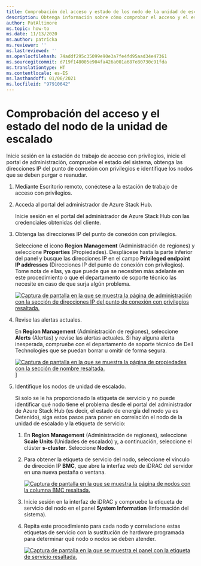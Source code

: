 ```yaml
---
title: Comprobación del acceso y estado de los nodo de la unidad de escalado
description: Obtenga información sobre cómo comprobar el acceso y el estado del nodo de la unidad de escalado.
author: PatAltimore
ms.topic: how-to
ms.date: 11/13/2020
ms.author: patricka
ms.reviewer: ''
ms.lastreviewed: ''
ms.openlocfilehash: 74addf295c35099e90e3a7fe4fd95aad34e47361
ms.sourcegitcommit: d719f148005e904fa426a001a687e80730c91fda
ms.translationtype: HT
ms.contentlocale: es-ES
ms.lasthandoff: 01/06/2021
ms.locfileid: "97910642"
---
```

# <a name="verifying-scale-unit-node-access-and-health"></a>Comprobación del acceso y el estado del nodo de la unidad de escalado



Inicie sesión en la estación de trabajo de acceso con privilegios, inicie el portal de administración, compruebe el estado del sistema, obtenga las direcciones IP del punto de conexión con privilegios e identifique los nodos que se deben purgar o reanudar.

1.  Mediante Escritorio remoto, conéctese a la estación de trabajo de acceso con privilegios.

2.  Acceda al portal del administrador de Azure Stack Hub.

    Inicie sesión en el portal del administrador de Azure Stack Hub con las credenciales obtenidas del cliente.
        
3.  Obtenga las direcciones IP del punto de conexión con privilegios.


    Seleccione el icono **Region Management** (Administración de regiones) y seleccione **Properties** (Propiedades). Desplácese hasta la parte inferior del panel y busque las direcciones IP en el campo **Privileged endpoint IP addresses** (Direcciones IP del punto de conexión con privilegios). Tome nota de ellas, ya que puede que se necesiten más adelante en este procedimiento o que el departamento de soporte técnico las necesite en caso de que surja algún problema.

    [![Captura de pantalla en la que se muestra la página de administración con la sección de direcciones IP del punto de conexión con privilegios resaltada.](media/image-18-inline.png)](media/image-18-expanded.png)
    
4.  Revise las alertas actuales.

    En **Region Management** (Administración de regiones), seleccione **Alerts** (Alertas) y revise las alertas actuales. Si hay alguna alerta inesperada, compruebe con el departamento de soporte técnico de Dell Technologies que se puedan borrar u omitir de forma segura.
    
    [ ![Captura de pantalla en la que se muestra la página de propiedades con la sección de nombre resaltada.](media/image-19-inline.png)](media/image-19-expanded.png)]
    
5.  Identifique los nodos de unidad de escalado.

    Si solo se le ha proporcionado la etiqueta de servicio y no puede identificar qué nodo tiene el problema desde el portal del administrador de Azure Stack Hub (es decir, el estado de energía del nodo ya es Detenido), siga estos pasos para poner en correlación el nodo de la unidad de escalado y la etiqueta de servicio:
    
    1.  En **Region Management** (Administración de regiones), seleccione **Scale Units** (Unidades de escalado) y, a continuación, seleccione el clúster **s-cluster**. Seleccione **Nodos**.
    
    1.  Para obtener la etiqueta de servicio del nodo, seleccione el vínculo de dirección IP **BMC**, que abre la interfaz web de iDRAC del servidor en una nueva pestaña o ventana.

        [ ![Captura de pantalla en la que se muestra la página de nodos con la columna BMC resaltada.](media/image-20-inline.png)](media/image-20-expanded.png) 
    
    1.  Inicie sesión en la interfaz de iDRAC y compruebe la etiqueta de servicio del nodo en el panel **System Information** (Información del sistema).
    
    1.  Repita este procedimiento para cada nodo y correlacione estas etiquetas de servicio con la sustitución de hardware programada para determinar qué nodo o nodos se deben atender.

        [![Captura de pantalla en la que se muestra el panel con la etiqueta de servicio resaltada.](media/image-21-inline.png)](media/image-21-expanded.png)
    
